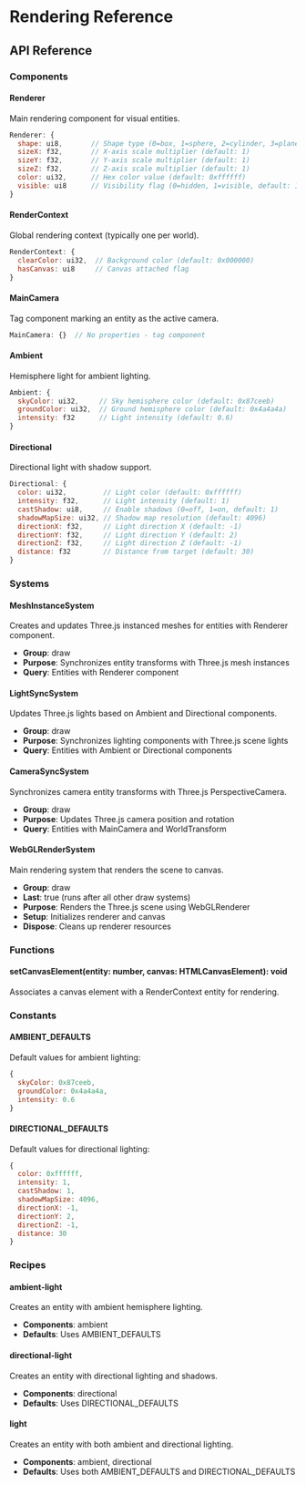 # Rendering Reference

## API Reference

### Components

#### Renderer
Main rendering component for visual entities.

```javascript
Renderer: {
  shape: ui8,       // Shape type (0=box, 1=sphere, 2=cylinder, 3=plane)
  sizeX: f32,       // X-axis scale multiplier (default: 1)
  sizeY: f32,       // Y-axis scale multiplier (default: 1)
  sizeZ: f32,       // Z-axis scale multiplier (default: 1)
  color: ui32,      // Hex color value (default: 0xffffff)
  visible: ui8      // Visibility flag (0=hidden, 1=visible, default: 1)
}
```

#### RenderContext
Global rendering context (typically one per world).

```javascript
RenderContext: {
  clearColor: ui32,  // Background color (default: 0x000000)
  hasCanvas: ui8     // Canvas attached flag
}
```

#### MainCamera
Tag component marking an entity as the active camera.

```javascript
MainCamera: {}  // No properties - tag component
```

#### Ambient
Hemisphere light for ambient lighting.

```javascript
Ambient: {
  skyColor: ui32,     // Sky hemisphere color (default: 0x87ceeb)
  groundColor: ui32,  // Ground hemisphere color (default: 0x4a4a4a)
  intensity: f32      // Light intensity (default: 0.6)
}
```

#### Directional
Directional light with shadow support.

```javascript
Directional: {
  color: ui32,         // Light color (default: 0xffffff)
  intensity: f32,      // Light intensity (default: 1)
  castShadow: ui8,     // Enable shadows (0=off, 1=on, default: 1)
  shadowMapSize: ui32, // Shadow map resolution (default: 4096)
  directionX: f32,     // Light direction X (default: -1)
  directionY: f32,     // Light direction Y (default: 2)
  directionZ: f32,     // Light direction Z (default: -1)
  distance: f32        // Distance from target (default: 30)
}
```

### Systems

#### MeshInstanceSystem
Creates and updates Three.js instanced meshes for entities with Renderer component.
- **Group**: draw
- **Purpose**: Synchronizes entity transforms with Three.js mesh instances
- **Query**: Entities with Renderer component

#### LightSyncSystem
Updates Three.js lights based on Ambient and Directional components.
- **Group**: draw
- **Purpose**: Synchronizes lighting components with Three.js scene lights
- **Query**: Entities with Ambient or Directional components

#### CameraSyncSystem
Synchronizes camera entity transforms with Three.js PerspectiveCamera.
- **Group**: draw
- **Purpose**: Updates Three.js camera position and rotation
- **Query**: Entities with MainCamera and WorldTransform

#### WebGLRenderSystem
Main rendering system that renders the scene to canvas.
- **Group**: draw
- **Last**: true (runs after all other draw systems)
- **Purpose**: Renders the Three.js scene using WebGLRenderer
- **Setup**: Initializes renderer and canvas
- **Dispose**: Cleans up renderer resources

### Functions

#### setCanvasElement(entity: number, canvas: HTMLCanvasElement): void
Associates a canvas element with a RenderContext entity for rendering.

### Constants

#### AMBIENT_DEFAULTS
Default values for ambient lighting:
```javascript
{
  skyColor: 0x87ceeb,
  groundColor: 0x4a4a4a,
  intensity: 0.6
}
```

#### DIRECTIONAL_DEFAULTS
Default values for directional lighting:
```javascript
{
  color: 0xffffff,
  intensity: 1,
  castShadow: 1,
  shadowMapSize: 4096,
  directionX: -1,
  directionY: 2,
  directionZ: -1,
  distance: 30
}
```

### Recipes

#### ambient-light
Creates an entity with ambient hemisphere lighting.
- **Components**: ambient
- **Defaults**: Uses AMBIENT_DEFAULTS

#### directional-light
Creates an entity with directional lighting and shadows.
- **Components**: directional
- **Defaults**: Uses DIRECTIONAL_DEFAULTS

#### light
Creates an entity with both ambient and directional lighting.
- **Components**: ambient, directional
- **Defaults**: Uses both AMBIENT_DEFAULTS and DIRECTIONAL_DEFAULTS